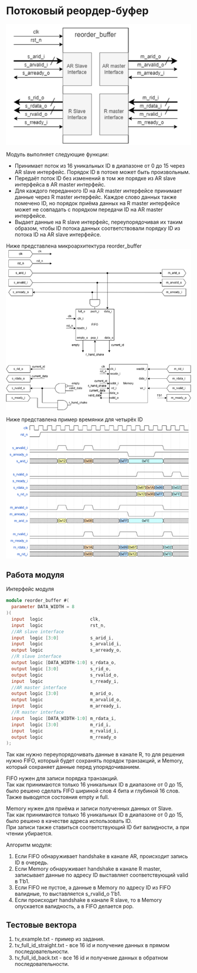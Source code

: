 # Потоковый реордер-буфер
![alt text](img/image.png)

Модуль выполняет следующие функции:
+ Принимает поток из 16 уникальных ID в диапазоне от 0 до 15 через AR slave интерфейс. Порядок ID в потоке может быть произвольным.
+ Передаёт поток ID без изменений в том же порядке из AR slave интерфейса в AR master интерфейс.
+ Для каждого переданного ID на AR master интерфейсе принимает данные через R master интерфейс. Каждое слово данных также помечено ID, но порядок приёма данных на R master интерфейсе может не совпадать с порядком передачи ID на AR master интерфейсе.
+ Выдает данные на R slave интерфейс, переупорядочивая их таким образом, чтобы ID потока данных соответствовали порядку ID из потока ID на AR slave интерфейсе.

Ниже представлена микроархитектура reorder_buffer\
![alt text](img/reorder_buffer.png)

Ниже представлена пример времянки для четырёх ID\
![](img/image-1.png)

## Работа модуля
Интерфейс модуля
```verilog
module reorder_buffer #(
  parameter DATA_WIDTH = 8
)(
  input  logic                  clk,
  input  logic                  rst_n,
  //AR slave interface
  input  logic [3:0]            s_arid_i,
  input  logic                  s_arvalid_i,
  output logic                  s_arready_o,
  //R slave interface
  output logic [DATA_WIDTH-1:0] s_rdata_o,
  output logic [3:0]            s_rid_o,
  output logic                  s_rvalid_o,
  input  logic                  s_rready_i,
  //AR master interface
  output logic [3:0]            m_arid_o,
  output logic                  m_arvalid_o,
  input  logic                  m_arready_i,
  //R master interface
  input  logic [DATA_WIDTH-1:0] m_rdata_i,
  input  logic [3:0]            m_rid_i,
  input  logic                  m_rvalid_i,
  output logic                  m_rready_o
);
```

Так как нужно переупорядочивать данные в канале R, то для решения нужно FIFO, который будет сохранять порядок транзакций, и Memory, который сохраняет данные перед упорядочиванием.

FIFO нужен для записи порядка транзакций.\
Так как принимаются только 16 уникальных ID в диапазоне от 0 до 15, было решено сделать FIFO шириной слов 4 бита и глубиной 16 слов.\
Также выводятся состояния empty и full.

Memory нужен для приёма и записи полученных данных от Slave.\
Так как принимаются только 16 уникальных ID в диапазоне от 0 до 15, было решено в качестве адреса использовать ID.\
При записи также ставиться соответствующий ID бит валидности, а при чтении убирается.

Алгоритм модуля:
1. Если FIFO обнаруживает handshake в канале AR, происходит запись ID в очередь.
2. Если Memory обнаруживает handshake в канале R master, записывает данные по адресу ID выставляет соответствующий valid в 1'b1.
3. Если FIFO не пустое, а данные в Memory по адресу ID из FIFO валидные, то выставляется s_rvalid_o 1'b1.
4. Если происходит handshake в канале R slave, то в Memory опускается валидность, а в FIFO делается pop.

## Тестовые вектора
1. tv_example.txt - пример из задания.
2. tv_full_id_straight.txt - все 16 id и получение данных в прямом последовательности.
3. tv_full_id_back.txt - все 16 id и получение данных в обратном последовательности.
